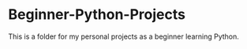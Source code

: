 # Beginner-Python-Projects
This is a folder for my personal projects as a beginner learning Python.
